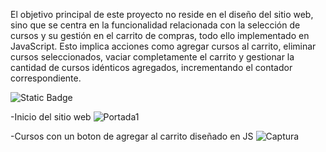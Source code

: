 El objetivo principal de este proyecto no reside en el diseño del sitio web, sino que se centra en la funcionalidad relacionada con la selección de cursos y su gestión en el carrito de compras, todo ello implementado en JavaScript. Esto implica acciones como agregar cursos al carrito, eliminar cursos seleccionados, vaciar completamente el carrito y gestionar la cantidad de cursos idénticos agregados, incrementando el contador correspondiente.

![Static Badge](https://img.shields.io/badge/JAVASCRIPT-yellow)

-Inicio del sitio web
![Portada1](https://github.com/Codermex-freelance/U-Carrito/assets/143505447/daa35742-ee94-4bf0-9ed6-2148fa2d8618)

-Cursos con un boton de agregar al carrito diseñado en JS
![Captura](https://github.com/Codermex-freelance/U-Carrito/assets/143505447/6b556aa9-de81-47f0-8883-b99c9b4d1199)
